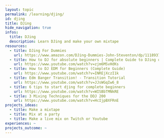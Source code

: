 ```yaml
---
layout: topic
permalink: /learning/djing/
id: djing
title: DJing
hide_navigation: true
infos:
  title: DJing
  description: Learn DJing and make your own mixtape
resources:
  - title: DJing For Dummies
    url: https://www.amazon.com/DJing-Dummies-John-Steventon/dp/1118937287
  - title: How to DJ for absolute beginners | Complete Guide to DJing on Pioneer DDJ-400 & Rekordbox in 2021
    url: https://www.youtube.com/watch?v=zjm6MSvHdKs
  - title: How to DJ EDM for Beginners (Complete Guide)
    url: https://www.youtube.com/watch?v=INREjXczI1k
  - title: Edm Banger Transition! - Transition Tutorial
    url: https://www.youtube.com/watch?v=JJsWGqIw6_8
  - title: 6 tips to start djing for complete beginners
    url: https://www.youtube.com/watch?v=WISBbTMNkRE
  - title: 3 Mixing Techniques for the DDJ 200
    url: https://www.youtube.com/watch?v=HcIjpBXFRnE
projects_ideas:
  - title: Make a mixtape
  - title: Mix at a party
  - title: Make a live mix on Twitch or Youtube
experiences: ~
projects_outcome: ~
---
```

